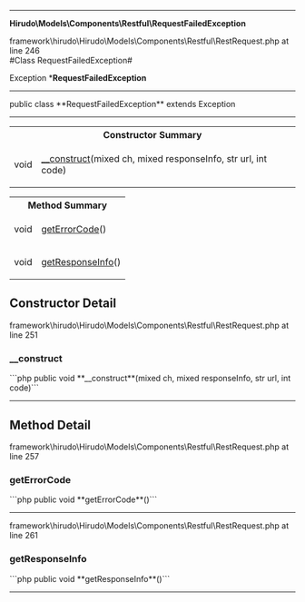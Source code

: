 - - -

**Hirudo\Models\Components\Restful\RequestFailedException**
<div class="location">framework\hirudo\Hirudo\Models\Components\Restful\RestRequest.php at line 246</div>
#Class RequestFailedException#

Exception
***RequestFailedException**


- - -

<p class="signature">public  class **RequestFailedException**
extends Exception

</p>

- - -

<table id="summary_constructor">
<tr><th colspan="2">Constructor Summary</th></tr>
<tr>
<td class="type"> void</td>
<td class="description"><p class="name"><a href="#__construct">__construct</a>(mixed ch, mixed responseInfo, str url, int code)</p></td>
</tr>
</table>

<table id="summary_method">
<tr><th colspan="2">Method Summary</th></tr>
<tr>
<td class="type"> void</td>
<td class="description"><p class="name"><a href="#getErrorCode">getErrorCode</a>()</p></td>
</tr>
<tr>
<td class="type"> void</td>
<td class="description"><p class="name"><a href="#getResponseInfo">getResponseInfo</a>()</p></td>
</tr>
</table>

<h2 id="detail_method">Constructor Detail</h2>
<div class="location">framework\hirudo\Hirudo\Models\Components\Restful\RestRequest.php at line 251</div>
<h3 id="__construct()">__construct</h3>
```php
public  void **__construct**(mixed ch, mixed responseInfo, str url, int code)```
<div class="details">
</div>

- - -

<h2 id="detail_method">Method Detail</h2>
<div class="location">framework\hirudo\Hirudo\Models\Components\Restful\RestRequest.php at line 257</div>
<h3 id="getErrorCode()">getErrorCode</h3>
```php
public  void **getErrorCode**()```
<div class="details">
</div>

- - -

<div class="location">framework\hirudo\Hirudo\Models\Components\Restful\RestRequest.php at line 261</div>
<h3 id="getResponseInfo()">getResponseInfo</h3>
```php
public  void **getResponseInfo**()```
<div class="details">
</div>

- - -

